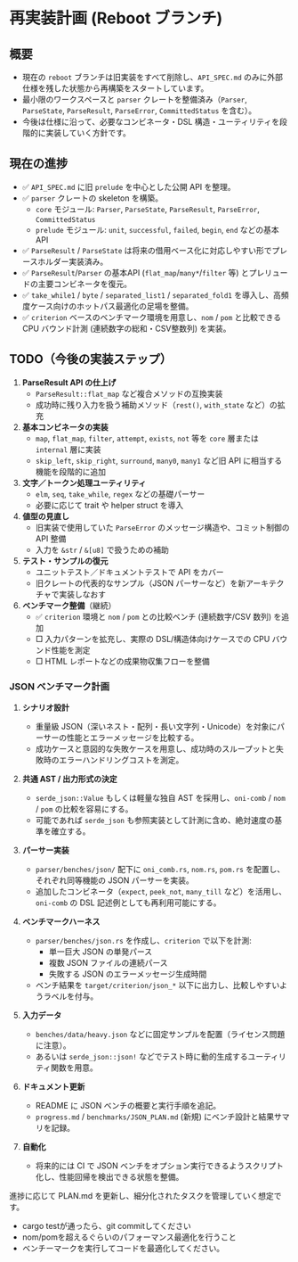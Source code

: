 # 再実装計画 (Reboot ブランチ)

## 概要
- 現在の `reboot` ブランチは旧実装をすべて削除し、`API_SPEC.md` のみに外部仕様を残した状態から再構築をスタートしています。
- 最小限のワークスペースと `parser` クレートを整備済み（`Parser`, `ParseState`, `ParseResult`, `ParseError`, `CommittedStatus` を含む）。
- 今後は仕様に沿って、必要なコンビネータ・DSL 構造・ユーティリティを段階的に実装していく方針です。

## 現在の進捗
- ✅ `API_SPEC.md` に旧 `prelude` を中心とした公開 API を整理。
- ✅ `parser` クレートの skeleton を構築。
  - `core` モジュール: `Parser`, `ParseState`, `ParseResult`, `ParseError`, `CommittedStatus`
  - `prelude` モジュール: `unit`, `successful`, `failed`, `begin`, `end` などの基本 API
- ✅ `ParseResult` / `ParseState` は将来の借用ベース化に対応しやすい形でプレースホルダー実装済み。
- ✅ `ParseResult`/`Parser` の基本API (`flat_map`/`many*`/`filter` 等) とプレリュードの主要コンビネータを復元。
- ✅ `take_while1` / `byte` / `separated_list1` / `separated_fold1` を導入し、高頻度ケース向けのホットパス最適化の足場を整備。
- ✅ `criterion` ベースのベンチマーク環境を用意し、`nom` / `pom` と比較できる CPU バウンド計測 (連続数字の総和・CSV整数列) を実装。

## TODO（今後の実装ステップ）
1. **ParseResult API の仕上げ**
   - `ParseResult::flat_map` など複合メソッドの互換実装
   - 成功時に残り入力を扱う補助メソッド（`rest()`, `with_state` など）の拡充
2. **基本コンビネータの実装**
   - `map`, `flat_map`, `filter`, `attempt`, `exists`, `not` 等を `core` 層または `internal` 層に実装
   - `skip_left`, `skip_right`, `surround`, `many0`, `many1` など旧 API に相当する機能を段階的に追加
3. **文字／トークン処理ユーティリティ**
   - `elm`, `seq`, `take_while`, `regex` などの基礎パーサー
   - 必要に応じて trait や helper struct を導入
4. **値型の見直し**
   - 旧実装で使用していた `ParseError` のメッセージ構造や、コミット制御の API 整備
   - 入力を `&str` / `&[u8]` で扱うための補助
5. **テスト・サンプルの復元**
   - ユニットテスト／ドキュメントテストで API をカバー
   - 旧クレートの代表的なサンプル（JSON パーサーなど）を新アーキテクチャで実装しなおす
6. **ベンチマーク整備**（継続）
   - ✅ `criterion` 環境と `nom` / `pom` との比較ベンチ (連続数字/CSV 数列) を追加
   - □ 入力パターンを拡充し、実際の DSL/構造体向けケースでの CPU バウンド性能を測定
   - □ HTML レポートなどの成果物収集フローを整備

### JSON ベンチマーク計画

1. **シナリオ設計**
   - 重量級 JSON（深いネスト・配列・長い文字列・Unicode）を対象にパーサーの性能とエラーメッセージを比較する。
   - 成功ケースと意図的な失敗ケースを用意し、成功時のスループットと失敗時のエラーハンドリングコストを測定。

2. **共通 AST / 出力形式の決定**
   - `serde_json::Value` もしくは軽量な独自 AST を採用し、`oni-comb` / `nom` / `pom` の比較を容易にする。
   - 可能であれば `serde_json` も参照実装として計測に含め、絶対速度の基準を確立する。

3. **パーサー実装**
   - `parser/benches/json/` 配下に `oni_comb.rs`, `nom.rs`, `pom.rs` を配置し、それぞれ同等機能の JSON パーサーを実装。
   - 追加したコンビネータ（`expect`, `peek_not`, `many_till` など）を活用し、`oni-comb` の DSL 記述例としても再利用可能にする。

4. **ベンチマークハーネス**
   - `parser/benches/json.rs` を作成し、`criterion` で以下を計測:
     - 単一巨大 JSON の単発パース
     - 複数 JSON ファイルの連続パース
     - 失敗する JSON のエラーメッセージ生成時間
   - ベンチ結果を `target/criterion/json_*` 以下に出力し、比較しやすいようラベルを付与。

5. **入力データ**
   - `benches/data/heavy.json` などに固定サンプルを配置（ライセンス問題に注意）。
   - あるいは `serde_json::json!` などでテスト時に動的生成するユーティリティ関数を用意。

6. **ドキュメント更新**
   - README に JSON ベンチの概要と実行手順を追記。
   - `progress.md` / `benchmarks/JSON_PLAN.md` (新規) にベンチ設計と結果サマリを記録。

7. **自動化**
   - 将来的には CI で JSON ベンチをオプション実行できるようスクリプト化し、性能回帰を検出できる状態を整備。

進捗に応じて PLAN.md を更新し、細分化されたタスクを管理していく想定です。

- cargo testが通ったら、git commitしてください
- nom/pomを超えるぐらいのパフォーマンス最適化を行うこと
- ベンチーマークを実行してコードを最適化してください。
